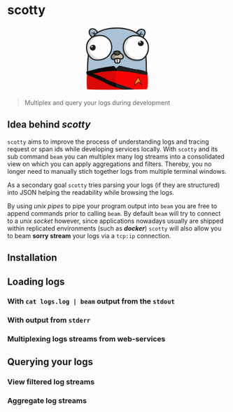 # scotty

<p align="center">
    <img src="resources/gopher-scotty.png" alt="scotty gopher :)" width="150px" height="150px"></img>
</p>

> Multiplex and query your logs during development

## Idea behind ***scotty*** 

`scotty` aims to improve the process of understanding logs and tracing request or span ids while developing services locally. With `scotty` and its sub command `beam` you can multiplex many log streams into a consolidated view on which you can apply aggregations and filters. Thereby, you no longer need to manually stich together logs from multiple terminal windows.

As a secondary goal `scotty` tries parsing your logs (if they are structured) into JSON helping the readability while browsing the logs.

By using *unix pipes* to pipe your program output into `beam` you are free to append commands prior to calling `beam`. By default `beam` will try to connect to a *unix socket* however, since applications nowadays usually are shipped within replicated environments (such as ***docker***) `scotty` will also allow you to beam **sorry stream** your logs via a `tcp:ip` connection. 


## Installation

## Loading logs
### With `cat logs.log | beam` output from the `stdout`

### With output from `stderr`


### Multiplexing logs streams from web-services

## Querying your logs

### View filtered log streams

### Aggregate log streams

